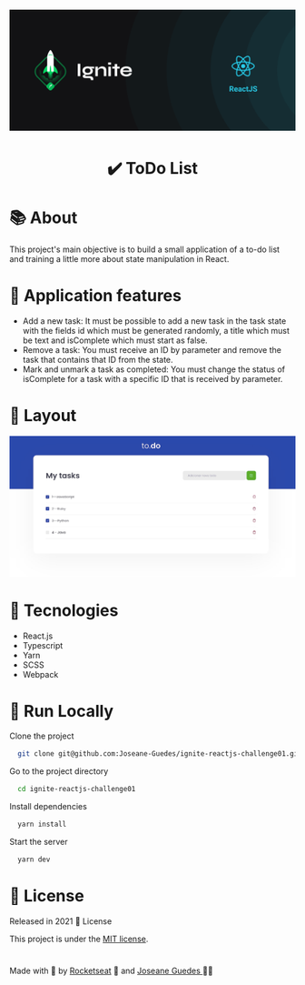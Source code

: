 <h1 align="center">  <img src="./.github/Ignite.png" width="1000px" alt="Home page"> </h1> 


<h1 align="center">
     ✔️ ToDo List
</h1> 


# :books: About

<p> This project's main objective is to build a small application of a to-do list and training a little more about state manipulation in React. </p>


# :wrench: Application features

* Add a new task: It must be possible to add a new task in the task state with the fields id which must be generated randomly, a title which must be text and isComplete which must start as false.
* Remove a task: You must receive an ID by parameter and remove the task that contains that ID from the state.
* Mark and unmark a task as completed: You must change the status of isComplete for a task with a specific ID that is received by parameter.

# :art: Layout

<div align="center">
  <p align="center">
    <img src="./.github/todo.png" width="700px" alt="Home page">
  </p>
</div>

# :hammer: Tecnologies

- React.js
- Typescript
- Yarn
- SCSS
- Webpack

# 🔧 Run Locally

Clone the project

```bash
  git clone git@github.com:Joseane-Guedes/ignite-reactjs-challenge01.git
```

Go to the project directory

```bash
  cd ignite-reactjs-challenge01
```

Install dependencies

```bash
  yarn install
```

Start the server

```bash
  yarn dev 
```


# :closed_book: License

Released in 2021 :closed_book: License

This project is under the [MIT license](./LICENSE).


#

<!-- <p align="center">
   <b> &#60;/&#62; by <a href="https://www.linkedin.com/in/joseane-guedes/">Joseane Guedes</a></b>
</p> -->

Made with :purple_heart: by [Rocketseat](https://rocketseat.com.br/ignite) :rocket: and [Joseane Guedes ](https://github.com/Joseane-Guedes) :woman_technologist: 
